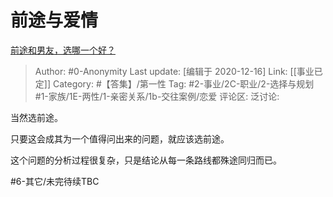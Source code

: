# 前途与爱情
[前途和男友，选哪一个好？](https://www.zhihu.com/question/424093596/answer/1522642691)

> Author: #0-Anonymity
> Last update: [编辑于 2020-12-16]
> Link: [[事业已定]]
> Category: #【答集】/第一性
> Tag: #2-事业/2C-职业/2-选择与规划 #1-家族/1E-两性/1-亲密关系/1b-交往案例/恋爱
> 评论区:
> 泛讨论:

当然选前途。

只要这会成其为一个值得问出来的问题，就应该选前途。

这个问题的分析过程很复杂，只是结论从每一条路线都殊途同归而已。

#6-其它/未完待续TBC
